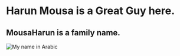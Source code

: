 # Harun Mousa is a Great Guy here.
## MousaHarun is a family name.

![My name in Arabic](https://octodex.github.com/images/yaktocat.png)
